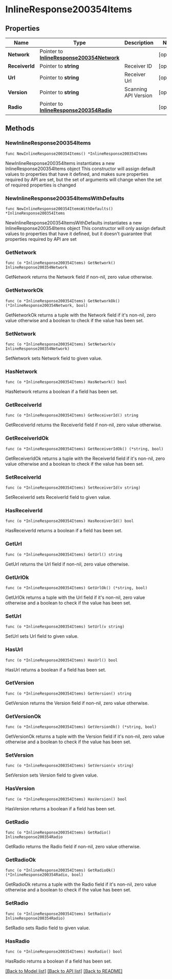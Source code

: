 # InlineResponse200354Items

## Properties

Name | Type | Description | Notes
------------ | ------------- | ------------- | -------------
**Network** | Pointer to [**InlineResponse200354Network**](InlineResponse200354Network.md) |  | [optional] 
**ReceiverId** | Pointer to **string** | Receiver ID | [optional] 
**Url** | Pointer to **string** | Receiver Url | [optional] 
**Version** | Pointer to **string** | Scanning API Version | [optional] 
**Radio** | Pointer to [**InlineResponse200354Radio**](InlineResponse200354Radio.md) |  | [optional] 

## Methods

### NewInlineResponse200354Items

`func NewInlineResponse200354Items() *InlineResponse200354Items`

NewInlineResponse200354Items instantiates a new InlineResponse200354Items object
This constructor will assign default values to properties that have it defined,
and makes sure properties required by API are set, but the set of arguments
will change when the set of required properties is changed

### NewInlineResponse200354ItemsWithDefaults

`func NewInlineResponse200354ItemsWithDefaults() *InlineResponse200354Items`

NewInlineResponse200354ItemsWithDefaults instantiates a new InlineResponse200354Items object
This constructor will only assign default values to properties that have it defined,
but it doesn't guarantee that properties required by API are set

### GetNetwork

`func (o *InlineResponse200354Items) GetNetwork() InlineResponse200354Network`

GetNetwork returns the Network field if non-nil, zero value otherwise.

### GetNetworkOk

`func (o *InlineResponse200354Items) GetNetworkOk() (*InlineResponse200354Network, bool)`

GetNetworkOk returns a tuple with the Network field if it's non-nil, zero value otherwise
and a boolean to check if the value has been set.

### SetNetwork

`func (o *InlineResponse200354Items) SetNetwork(v InlineResponse200354Network)`

SetNetwork sets Network field to given value.

### HasNetwork

`func (o *InlineResponse200354Items) HasNetwork() bool`

HasNetwork returns a boolean if a field has been set.

### GetReceiverId

`func (o *InlineResponse200354Items) GetReceiverId() string`

GetReceiverId returns the ReceiverId field if non-nil, zero value otherwise.

### GetReceiverIdOk

`func (o *InlineResponse200354Items) GetReceiverIdOk() (*string, bool)`

GetReceiverIdOk returns a tuple with the ReceiverId field if it's non-nil, zero value otherwise
and a boolean to check if the value has been set.

### SetReceiverId

`func (o *InlineResponse200354Items) SetReceiverId(v string)`

SetReceiverId sets ReceiverId field to given value.

### HasReceiverId

`func (o *InlineResponse200354Items) HasReceiverId() bool`

HasReceiverId returns a boolean if a field has been set.

### GetUrl

`func (o *InlineResponse200354Items) GetUrl() string`

GetUrl returns the Url field if non-nil, zero value otherwise.

### GetUrlOk

`func (o *InlineResponse200354Items) GetUrlOk() (*string, bool)`

GetUrlOk returns a tuple with the Url field if it's non-nil, zero value otherwise
and a boolean to check if the value has been set.

### SetUrl

`func (o *InlineResponse200354Items) SetUrl(v string)`

SetUrl sets Url field to given value.

### HasUrl

`func (o *InlineResponse200354Items) HasUrl() bool`

HasUrl returns a boolean if a field has been set.

### GetVersion

`func (o *InlineResponse200354Items) GetVersion() string`

GetVersion returns the Version field if non-nil, zero value otherwise.

### GetVersionOk

`func (o *InlineResponse200354Items) GetVersionOk() (*string, bool)`

GetVersionOk returns a tuple with the Version field if it's non-nil, zero value otherwise
and a boolean to check if the value has been set.

### SetVersion

`func (o *InlineResponse200354Items) SetVersion(v string)`

SetVersion sets Version field to given value.

### HasVersion

`func (o *InlineResponse200354Items) HasVersion() bool`

HasVersion returns a boolean if a field has been set.

### GetRadio

`func (o *InlineResponse200354Items) GetRadio() InlineResponse200354Radio`

GetRadio returns the Radio field if non-nil, zero value otherwise.

### GetRadioOk

`func (o *InlineResponse200354Items) GetRadioOk() (*InlineResponse200354Radio, bool)`

GetRadioOk returns a tuple with the Radio field if it's non-nil, zero value otherwise
and a boolean to check if the value has been set.

### SetRadio

`func (o *InlineResponse200354Items) SetRadio(v InlineResponse200354Radio)`

SetRadio sets Radio field to given value.

### HasRadio

`func (o *InlineResponse200354Items) HasRadio() bool`

HasRadio returns a boolean if a field has been set.


[[Back to Model list]](../README.md#documentation-for-models) [[Back to API list]](../README.md#documentation-for-api-endpoints) [[Back to README]](../README.md)


